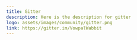 ```yaml
---
title: Gitter
description: Here is the description for gitter
logo: assets/images/community/gitter.png
link: https://gitter.im/VowpalWabbit
---
```

